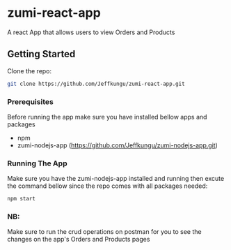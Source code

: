 # zumi-react-app
A react App that allows users to view Orders and Products

## Getting Started

Clone the repo:

```bash
git clone https://github.com/Jeffkungu/zumi-react-app.git
```
### Prerequisites
Before running the app make sure you have installed bellow apps and packages

* npm
* zumi-nodejs-app (https://github.com/Jeffkungu/zumi-nodejs-app.git)

### Running The App

Make sure you have the zumi-nodejs-app installed and running then excute the command bellow since the repo comes with all packages needed:

```bash
npm start
```
### NB:
Make sure to run the crud operations on postman for you to see the changes on the app's Orders and Products pages

